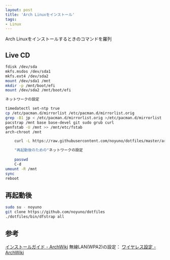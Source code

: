 ```yaml
---
layout: post
title: 'Arch Linuxをインストール'
tags:
- Linux
---
```


Arch Linuxをインストールするときのコマンドを羅列

## Live CD

~~~sh
fdisk /dev/sda
mkfs.msdos /dev/sda1
mkfs.ext4 /dev/sda2
mount /dev/sda1 /mnt
mkdir -p /mnt/boot/efi
mount /dev/sda2 /mnt/boot/efi

ネットワークの設定

timedatectl set-ntp true
cp /etc/pacman.d/mirrorlist /etc/pacman.d/mirrorlist.orig
grep -B1 jp < /etc/pacman.d/mirrorlist.orig >/etc/pacman.d/mirrorlist
pacstrap /mnt base base-devel git sudo grub curl
genfstab -U /mnt >> /mnt/etc/fstab
arch-chroot /mnt

    curl -L https://raw.githubusercontent.com/noyuno/dotfiles/master/arch/bin/archconfig | bash -s hostname username

    "再起動後のための"ネットワークの設定
    
    passwd
    C-d
umount -R /mnt
sync
reboot
~~~

## 再起動後

~~~sh
sudo su - noyuno
git clone https://github.com/noyuno/dotfiles
./dotfiles/bin/dfstrap all
~~~

## 参考

[インストールガイド - ArchWiki](https://wiki.archlinux.jp/index.php/%E3%82%A4%E3%83%B3%E3%82%B9%E3%83%88%E3%83%BC%E3%83%AB%E3%82%AC%E3%82%A4%E3%83%89)
無線LAN(WPA2)の設定：
[ワイヤレス設定 - ArchWiki](https://wiki.archlinux.jp/index.php/%E3%83%AF%E3%82%A4%E3%83%A4%E3%83%AC%E3%82%B9%E8%A8%AD%E5%AE%9A#.E6.89.8B.E5.8B.95.E3.82.BB.E3.83.83.E3.83.88.E3.82.A2.E3.83.83.E3.83.97)

